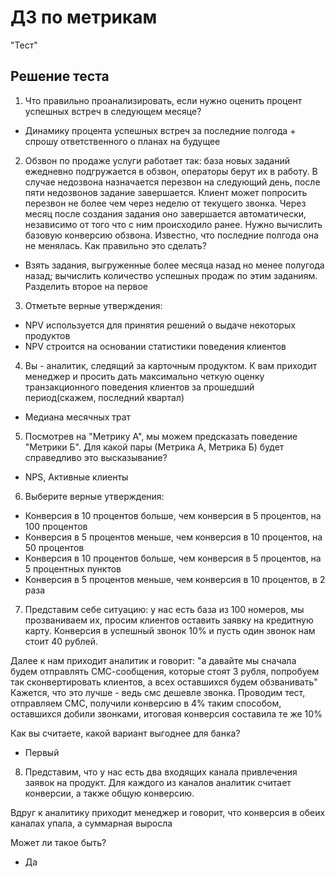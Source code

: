 # ДЗ по метрикам

"Тест"

## Решение теста

1. Что правильно проанализировать, если нужно оценить процент успешных встреч в следующем месяце?
- Динамику процента успешных встреч за последние полгода + спрошу ответственного о планах на будущее

2. Обзвон по продаже услуги работает так: база новых заданий ежедневно подгружается в обзвон, операторы берут их в работу. В случае недозвона назначается перезвон на следующий день, после пяти недозвонов задание завершается. Клиент может попросить перезвон не более чем через неделю от текущего звонка. Через месяц после создания задания оно завершается автоматически, независимо от того что с ним происходило ранее. Нужно вычислить базовую конверсию обзвона. Известно, что последние полгода она не менялась. Как правильно это сделать?
- Взять задания, выгруженные более месяца назад но менее полугода назад; вычислить количество успешных продаж по этим заданиям. Разделить второе на первое

3. Отметьте верные утверждения:
- NPV используется для принятия решений о выдаче некоторых продуктов
- NPV строится на основании статистики поведения клиентов

4. Вы - аналитик, следящий за карточным продуктом. К вам приходит менеджер и просить дать максимально четкую оценку транзакционного поведения клиентов за прошедший период(скажем, последний квартал)
- Медиана месячных трат

5. Посмотрев на "Метрику А", мы можем предсказать поведение "Метрики Б". Для какой пары (Метрика А, Метрика Б) будет справедливо это высказывание?
- NPS, Активные клиенты

6. Выберите верные утверждения:
- Конверсия в 10 процентов больше, чем конверсия в 5 процентов, на 100 процентов 
- Конверсия в 5 процентов меньше, чем конверсия в 10 процентов, на 50 процентов
- Конверсия в 10 процентов больше, чем конверсия в 5 процентов, на 5 процентных пунктов
- Конверсия в 5 процентов меньше, чем конверсия в 10 процентов, в 2 раза

7. Представим себе ситуацию: у нас есть база из 100 номеров, мы прозваниваем их, просим клиентов оставить заявку на кредитную карту. Конверсия в успешный звонок 10% и пусть один звонок нам стоит 40 рублей. 

Далее к нам приходит аналитик и говорит: "а давайте мы сначала будем отправлять СМС-сообщения, которые стоят 3 рубля, попробуем так сконвертировать клиентов, а всех оставшихся будем обзванивать" Кажется, что это лучше - ведь смс дешевле звонка. Проводим тест, отправляем СМС, получили конверсию в 4% таким способом, оставшихся добили звонками, итоговая конверсия составила те же 10% 

Как вы считаете, какой вариант выгоднее для банка?

- Первый

8. Представим, что у нас есть два входящих канала привлечения заявок на продукт. Для каждого из каналов аналитик считает конверсии, а также общую конверсию. 

Вдруг к аналитику приходит менеджер и говорит, что конверсия в обеих каналах упала, а суммарная выросла

Может ли такое быть?

- Да